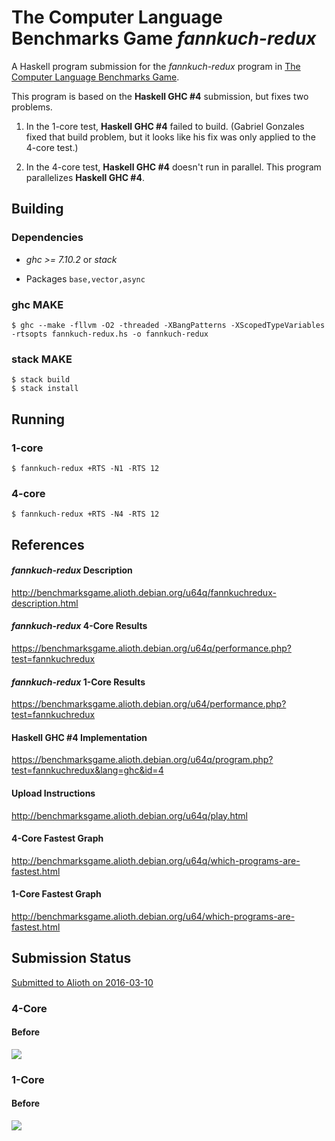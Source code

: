 # The Computer Language Benchmarks Game _fannkuch-redux_

A Haskell program submission for the _fannkuch-redux_ program in [The Computer Language Benchmarks Game](http://benchmarksgame.alioth.debian.org/).

This program is based on the __Haskell GHC #4__ submission, but fixes two problems.

1. In the 1-core test, __Haskell GHC #4__ failed to build. (Gabriel Gonzales fixed that build problem, but it looks like his fix was only applied to the 4-core test.)

2. In the 4-core test, __Haskell GHC #4__ doesn't run in parallel. This program parallelizes __Haskell GHC #4__.

## Building

### Dependencies

* _ghc >= 7.10.2_ or _stack_

* Packages `base,vector,async`

### ghc MAKE
```
$ ghc --make -fllvm -O2 -threaded -XBangPatterns -XScopedTypeVariables -rtsopts fannkuch-redux.hs -o fannkuch-redux
```

### stack MAKE
```
$ stack build
$ stack install
```

## Running

### 1-core
```
$ fannkuch-redux +RTS -N1 -RTS 12
```

### 4-core
```
$ fannkuch-redux +RTS -N4 -RTS 12
```



## References

#### _fannkuch-redux_ Description
http://benchmarksgame.alioth.debian.org/u64q/fannkuchredux-description.html

#### _fannkuch-redux_ 4-Core Results
https://benchmarksgame.alioth.debian.org/u64q/performance.php?test=fannkuchredux

#### _fannkuch-redux_ 1-Core Results
https://benchmarksgame.alioth.debian.org/u64/performance.php?test=fannkuchredux

#### Haskell GHC #4 Implementation
https://benchmarksgame.alioth.debian.org/u64q/program.php?test=fannkuchredux&lang=ghc&id=4

#### Upload Instructions
http://benchmarksgame.alioth.debian.org/u64q/play.html

#### 4-Core Fastest Graph
http://benchmarksgame.alioth.debian.org/u64q/which-programs-are-fastest.html

#### 1-Core Fastest Graph
http://benchmarksgame.alioth.debian.org/u64/which-programs-are-fastest.html



## Submission Status

[Submitted to Alioth on 2016-03-10](https://alioth.debian.org/tracker/index.php?func=detail&aid=315336&group_id=100815&atid=413122)

### 4-Core

#### Before
<img src="http://jamesdbrock.github.io/fannkuch-redux/benchmarksgame.which-programs-are-fastest-firstlast.u64q.20160218.svg" />

### 1-Core

#### Before
<img src="http://jamesdbrock.github.io/fannkuch-redux/benchmarksgame.which-programs-are-fastest-middle.u64.20151022.svg" />
